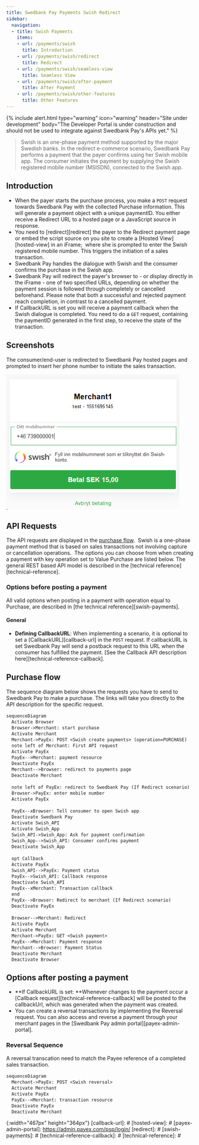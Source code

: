 ```yaml
---
title: Swedbank Pay Payments Swish Redirect
sidebar:
  navigation:
  - title: Swish Payments
    items:
    - url: /payments/swish
      title: Introduction
    - url: /payments/swish/redirect
      title: Redirect
    - url: /payments/swish/seamless-view
      title: Seamless View
    - url: /payments/swish/after-payment
      title: After Payment
    - url: /payments/swish/other-features
      title: Other Features
---
```


{% include alert.html type="warning"
                      icon="warning"
                      header="Site under development"
                      body="The Developer Portal is under construction and should not be used to integrate against Swedbank Pay's APIs yet." %}

>Swish is an one-phase payment method supported by the major Swedish banks. In the redirect e-commerce scenario, Swedbank Pay performs a payment that the payer confirms using her Swish mobile app. The consumer initiates the payment by supplying the Swish registered mobile number (MSISDN), connected to the Swish app.

## Introduction

*   When the payer starts the purchase process, you make a `POST` request towards Swedbank Pay with the collected Purchase information. This will generate a payment object with a unique paymentID. You either receive a Redirect URL to a hosted page or a JavaScript source in response.
*   You need to [redirect][redirect] the payer to the Redirect payment page or embed the script source on you site to create a [Hosted View][hosted-view] in an iFrame;  where she is prompted to enter the Swish registered mobile number. This triggers the initiation of a sales transaction.
*   Swedbank Pay handles the dialogue with Swish and the consumer confirms the purchase in the Swish app.
*   Swedbank Pay will redirect the payer's browser to - or display directly in the iFrame - one of two specified URLs, depending on whether the payment session is followed through completely or cancelled beforehand. Please note that both a successful and rejected payment reach completion, in contrast to a cancelled payment.
*   If CallbackURL is set you will receive a payment callback when the Swish dialogue is completed. You need to do a `GET` request, containing the paymentID generated in the first step, to receive the state of the transaction.

## Screenshots

The consumer/end-user is redirected to Swedbank Pay hosted pages and prompted to insert her phone number to initiate the sales transaction.

![Consumer paying with Swish using PayEx][1551695199059-994.png]

## API Requests

The API requests are displayed in the [purchase flow](#purchase-flow).  Swish is a one-phase payment method that is based on sales transactions not involving capture or cancellation operations.  The options you can choose from when creating a payment with key operation set to Value Purchase are listed below. The general REST based API model is described in the [technical reference][technical-reference].

### Options before posting a payment

All valid options when posting in a payment with operation equal to Purchase, are described in [the technical reference][swish-payments].

#### General

*   **Defining CallbackURL**: When implementing a scenario, it is optional to set a [CallbackURL][callback-url] in the `POST` request. If callbackURL is set Swedbank Pay will send a postback request to this URL when the consumer has fulfilled the payment. [See the Callback API description here][technical-reference-callback].

## Purchase flow

The sequence diagram below shows the requests you have to send to Swedbank Pay to make a purchase. The links will take you directly to the API description for the specific request. 

```mermaid
sequenceDiagram
  Activate Browser
  Browser->Merchant: start purchase
  Activate Merchant
  Merchant->PayEx: POST <Swish create payments> (operation=PURCHASE)
  note left of Merchant: First API request
  Activate PayEx
  PayEx-->Merchant: payment resource
  Deactivate PayEx
  Merchant-->Browser: redirect to payments page
  Deactivate Merchant
  
  note left of PayEx: redirect to Swedbank Pay (If Redirect scenario)
  Browser->PayEx: enter mobile number
  Activate PayEx

  PayEx--xBrowser: Tell consumer to open Swish app
  Deactivate Swedbank Pay 
  Activate Swish_API
  Activate Swish_App
  Swish_API->Swish_App: Ask for payment confirmation
  Swish_App-->Swish_API: Consumer confirms payment
  Deactivate Swish_App
  
  opt Callback
  Activate PayEx
  Swish_API-->PayEx: Payment status
  PayEx-->Swish_API: Callback response
  Deactivate Swish_API
  PayEx--xMerchant: Transaction callback
  end
  PayEx-->Browser: Redirect to merchant (If Redirect scenario)
  Deactivate PayEx
  
  Browser-->Merchant: Redirect
  Activate PayEx
  Activate Merchant
  Merchant->PayEx: GET <Swish payment>
  PayEx-->Merchant: Payment response
  Merchant-->Browser: Payment Status  
  Deactivate Merchant 
  Deactivate Browser
```

## Options after posting a payment

*   **If CallbackURL is set: **Whenever changes to the payment occur a [Callback request][technical-reference-callback] will be posted to the callbackUrl, which was generated when the payment was created.
*   You can create a reversal transactions by implementing the Reversal request. You can also access and reverse a payment through your merchant pages in the [Swedbank Pay admin portal][payex-admin-portal].

### Reversal Sequence

A reversal transcation need to match the Payee reference of a completed sales transaction.

```mermaid
sequenceDiagram
  Merchant->PayEx: POST <Swish reversal>
  Activate Merchant
  Activate PayEx
  PayEx-->Merchant: transaction resource
  Deactivate PayEx
  Deactivate Merchant
```

[1551695199059-994.png]: /assets/img/1551695199059-994.png
{:width="467px" height="364px"}
[callback-url]: #
[hosted-view]: #
[payex-admin-portal]: https://admin.payex.com/psp/login/
[redirect]: #
[swish-payments]: #
[technical-reference-callback]: #
[technical-reference]: #

